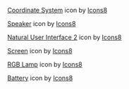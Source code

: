 <a target="_blank" href="https://icons8.com/icon/tF7AoazxB4VQ/coordinate-system">Coordinate System</a> icon by <a target="_blank" href="https://icons8.com">Icons8</a>

<a target="_blank" href="https://icons8.com/icon/AMsRr4TzHaCn/speaker">Speaker</a> icon by <a target="_blank" href="https://icons8.com">Icons8</a>

<a target="_blank" href="https://icons8.com/icon/13932/natural-user-interface-2">Natural User Interface 2</a> icon by <a target="_blank" href="https://icons8.com">Icons8</a>

<a target="_blank" href="https://icons8.com/icon/13352/monitor">Screen</a> icon by <a target="_blank" href="https://icons8.com">Icons8</a>

<a target="_blank" href="https://icons8.com/icon/T8XLlwWUXLXG/rgb-lamp">RGB Lamp</a> icon by <a target="_blank" href="https://icons8.com">Icons8</a>

<a target="_blank" href="https://icons8.com/icon/GktodcaCx9Ij/battery">Battery</a> icon by <a target="_blank" href="https://icons8.com">Icons8</a>